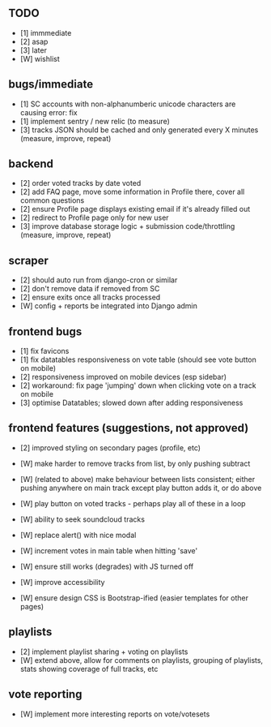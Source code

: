 ## TODO

  * [1] immmediate
  * [2] asap
  * [3] later
  * [W] wishlist

## bugs/immediate
 
  * [1] SC accounts with non-alphanumberic unicode characters are causing error: fix
  * [1] implement sentry / new relic (to measure)
  * [3] tracks JSON should be cached and only generated every X minutes (measure, improve, repeat)


## backend

  * [2] order voted tracks by date voted
  * [2] add FAQ page, move some information in Profile there, cover all common questions
  * [2] ensure Profile page displays existing email if it's already filled out
  * [2] redirect to Profile page only for new user
  * [3] improve database storage logic + submission code/throttling (measure, improve, repeat)

    
## scraper

  * [2] should auto run from django-cron or similar
  * [2] don't remove data if removed from SC
  * [2] ensure exits once all tracks processed
  * [W] config + reports be integrated into Django admin 
   
   
## frontend bugs

  * [1] fix favicons
  * [1] fix datatables responsiveness on vote table (should see vote button on mobile)
  * [2] responsiveness improved on mobile devices (esp sidebar)
  * [2] workaround: fix page 'jumping' down when clicking vote on a track on mobile
  * [3] optimise Datatables; slowed down after adding responsiveness



## frontend features (suggestions, not approved)
  
  * [2] improved styling on secondary pages (profile, etc)

  * [W] make harder to remove tracks from list, by only pushing subtract
  * [W] (related to above) make behaviour between lists consistent; either pushing anywhere on main track except play button adds it, or do above
  * [W] play button on voted tracks - perhaps play all of these in a loop
  
  * [W] ability to seek soundcloud tracks   
  * [W] replace alert() with nice modal
  * [W] increment votes in main table when hitting 'save'
  * [W] ensure still works (degrades) with JS turned off
  * [W] improve accessibility
  * [W] ensure design CSS is Bootstrap-ified (easier templates for other pages)


## playlists

  * [2] implement playlist sharing + voting on playlists
  * [W] extend above, allow for comments on playlists, grouping of playlists, stats showing coverage of full tracks, etc

  
## vote reporting
  
  * [W] implement more interesting reports on vote/votesets
  

  
  